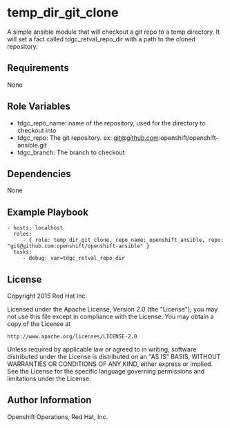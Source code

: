 temp_dir_git_clone
==================

A simple ansible module that will checkout a git repo to a temp
directory. It will set a fact called tdgc_retval_repo_dir with a path to
the cloned repository.

Requirements
------------
None

Role Variables
--------------
- tdgc_repo_name: name of the repository, used for the directory to checkout into
- tdgc_repo: The git repository. ex: git@github.com:openshift/openshift-ansible.git
- tdgc_branch: The branch to checkout

Dependencies
------------
None

Example Playbook
----------------

    - hosts: localhost
      roles:
         - { role: temp_dir_git_clone, repo_name: openshift_ansible, repo: "git@github.com:openshift/openshift-ansible" }
      tasks:
         - debug: var=tdgc_retval_repo_dir

License
-------
Copyright 2015 Red Hat Inc.

Licensed under the Apache License, Version 2.0 (the "License");
you may not use this file except in compliance with the License.
You may obtain a copy of the License at

    http://www.apache.org/licenses/LICENSE-2.0

Unless required by applicable law or agreed to in writing, software
distributed under the License is distributed on an "AS IS" BASIS,
WITHOUT WARRANTIES OR CONDITIONS OF ANY KIND, either express or implied.
See the License for the specific language governing permissions and
limitations under the License.

Author Information
------------------
Openshift Operations, Red Hat, Inc.